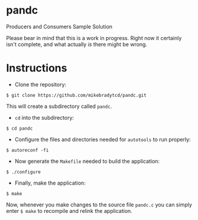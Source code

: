 # pandc
Producers and Consumers Sample Solution

Please bear in mind that this is a work in progress. Right now it certainly isn't complete, and what actually *is* there might be wrong.

# Instructions
* Clone the repository:
```
$ git clone https://github.com/mikebradytcd/pandc.git
```
This will create a subdirectory called `pandc`.
* `cd` into the subdirectory:
```
$ cd pandc
```
* Configure the files and directories needed for `autotools` to run properly:
```
$ autoreconf -fi
```
* Now generate the `Makefile` needed to build the application:
```
$ ./configure
```
* Finally, make the application:
```
$ make
```
Now, whenever you make changes to the source file `pandc.c` you can simply enter `$ make` to recompile and relink the application.
